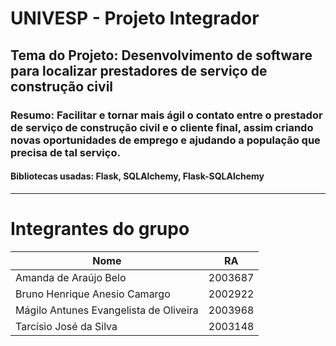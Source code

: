 # **UNIVESP - Projeto Integrador**
## Tema do Projeto: **Desenvolvimento de software para localizar prestadores de serviço de construção civil**
### Resumo: Facilitar e tornar mais ágil o contato entre o prestador de serviço de construção civil e o cliente final, assim criando novas oportunidades de emprego e ajudando a população que precisa de tal serviço.
#### Bibliotecas usadas: Flask, SQLAlchemy, Flask-SQLAlchemy

---

# **Integrantes do grupo**
|Nome                                   |RA         |
|---------------------------------------|-----------|
|Amanda de Araújo Belo                  | 2003687   |
|Bruno Henrique Anesio Camargo          | 2002922   |
|Mágilo Antunes Evangelista de Oliveira | 2003968   |
|Tarcísio José da Silva                 | 2003148   |
